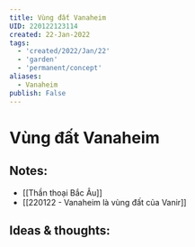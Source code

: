 ```yaml
---
title: Vùng đất Vanaheim
UID: 220122123114
created: 22-Jan-2022
tags:
  - 'created/2022/Jan/22'
  - 'garden'
  - 'permanent/concept'
aliases:
  - Vanaheim
publish: False
---
```

# Vùng đất Vanaheim

## Notes:
- [[Thần thoại Bắc Âu]]
- [[220122 - Vanaheim là vùng đất của Vanir]]

## Ideas & thoughts:


